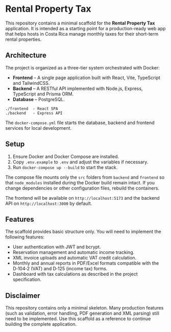 # Rental Property Tax

This repository contains a minimal scaffold for the **Rental Property Tax** application. It is intended as a starting point for a production-ready web app that helps hosts in Costa Rica manage monthly taxes for their short-term rental properties.

## Architecture

The project is organized as a three-tier system orchestrated with Docker:

- **Frontend** – A single page application built with React, Vite, TypeScript and TailwindCSS.
- **Backend** – A RESTful API implemented with Node.js, Express, TypeScript and Prisma ORM.
- **Database** – PostgreSQL.

```
./frontend  - React SPA
./backend   - Express API
```

The `docker-compose.yml` file starts the database, backend and frontend services for local development.

## Setup

1. Ensure Docker and Docker Compose are installed.
2. Copy `.env.example` to `.env` and adjust the variables if necessary.
3. Run `docker-compose up --build` to start the stack.

The compose file mounts only the `src` folders from `backend` and `frontend` so
that `node_modules` installed during the Docker build remain intact.  If you
change dependencies or other configuration files, rebuild the containers.

The frontend will be available on `http://localhost:5173` and the backend API on `http://localhost:3000` by default.

## Features

The scaffold provides basic structure only. You will need to implement the following features:

- User authentication with JWT and bcrypt.
- Reservation management and automatic income tracking.
- XML invoice uploads and automatic VAT credit calculation.
- Monthly and annual reports in PDF/Excel formats compatible with the D‑104‑2 (VAT) and D‑125 (income tax) forms.
- Dashboard with tax calculations as described in the project specification.

## Disclaimer

This repository contains only a minimal skeleton. Many production features (such as validation, error handling, PDF generation and XML parsing) still need to be implemented. Use this scaffold as a reference to continue building the complete application.
